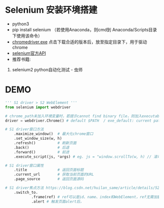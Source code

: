 # Selenium 安装环境搭建
- python3
- pip install selenium （若使用Anaconda，则cmd到 Anaconda/Scripts目录下使用该命令）
- <a href="https://npm.taobao.org/mirrors/chromedriver/"> chromedriver.exe</a> 点击下载合适的版本后，放至指定目录下，用于驱动chrome
- <a href="https://selenium-python.readthedocs.io/api.html">selenium官方API</a>
- 推荐书籍:
 1. selenium2 python自动化测试 - 虫师

# DEMO
```python
''' S1 driver > S2 WebElement '''
from selenium import webdriver

# chrome_path未加入环境变量时，若提示cannot find binary file，则加入executable_path参数，例：="./Chrome x86/chromedriver.exe"
driver = webdriver.Chrome() # default $PATH  / exe_default: current path

# S1 driver窗口方法
    .maximize_window()  # 最大化chrome窗口
    .set_window_size(w, h)
    .refresh()          # 刷新页面
    .back()             # 后退
    .forward()          # 前进
    .execute_script(js, *args) # eg. js = "window.scrollTo(w, h) // 滚动条滚动"

# S1 driver窗口属性
    .title              # 返回页面标题
    .current_url        # 获取当前页面的URL
    .page_source        # 返回页面源码

# S1 driver焦点方法 https://blog.csdn.net/huilan_same/article/details/52200586
    .switch_to.
            .frame(ref) # ref可以是id、name、index和WebElement，ref无需加额外标识符
            .alert # 触发页面alert后，
